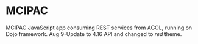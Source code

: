 # MCIPAC
MCIPAC JavaScript app consuming REST services from AGOL, running on Dojo framework.
Aug 9-Update to 4.16 API and changed to *red* theme.
